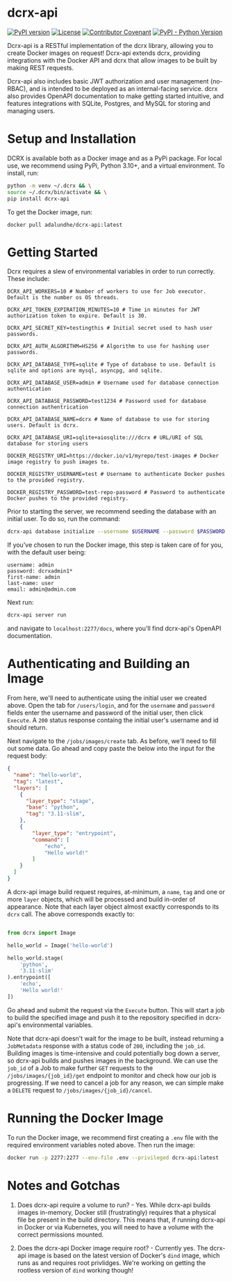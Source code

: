 # dcrx-api
[![PyPI version](https://img.shields.io/pypi/v/dcrx-api?color=gre)](https://pypi.org/project/dcrx-api/)
[![License](https://img.shields.io/github/license/scorbettUM/dcrx-api)](https://github.com/scorbettUM/dcrx-api/blob/main/LICENSE)
[![Contributor Covenant](https://img.shields.io/badge/Contributor%20Covenant-2.1-4baaaa.svg)](https://github.com/scorbettUM/dcrx-api/blob/main/CODE_OF_CONDUCT.md)
[![PyPI - Python Version](https://img.shields.io/pypi/pyversions/dcrx-api)](https://pypi.org/project/dcrx-api/)

Dcrx-api is a RESTful implementation of the dcrx library, allowing you to create Docker images on request! Dcrx-api extends dcrx, providing integrations with the Docker API and dcrx that allow images to be built by making REST requests.

Dcrx-api also includes basic JWT authorization and user management (no-RBAC), and is intended to be deployed as an internal-facing service. dcrx also provides OpenAPI documentation to make getting started intuitive, and features integrations with SQLite, Postgres, and MySQL for storing and managing users.


# Setup and Installation

DCRX is available both as a Docker image and as a PyPi package. For local use, we recommend using PyPi, Python 3.10+, and a virtual environment. To install, run:

```bash
python -m venv ~/.dcrx && \
source ~/.dcrx/bin/activate && \
pip install dcrx-api
```

To get the Docker image, run:

```
docker pull adalundhe/dcrx-api:latest
```


# Getting Started

Dcrx requires a slew of environmental variables in order to run correctly. These include:

```
DCRX_API_WORKERS=10 # Number of workers to use for Job executor. Default is the number os OS threads.

DCRX_API_TOKEN_EXPIRATION_MINUTES=10 # Time in minutes for JWT authorization token to expire. Default is 30.

DCRX_API_SECRET_KEY=testingthis # Initial secret used to hash user passwords.

DCRX_API_AUTH_ALGORITHM=HS256 # Algorithm to use for hashing user passwords.

DCRX_API_DATABASE_TYPE=sqlite # Type of database to use. Default is sqlite and options are mysql, asyncpg, and sqlite.

DCRX_API_DATABASE_USER=admin # Username used for database connection authentication

DCRX_API_DATABASE_PASSWORD=test1234 # Password used for database connection authentrication

DCRX_API_DATABASE_NAME=dcrx # Name of database to use for storing users. Default is dcrx.

DCRX_API_DATABASE_URI=sqlite+aiosqlite:///dcrx # URL/URI of SQL database for storing users

DOCKER_REGISTRY_URI=https://docker.io/v1/myrepo/test-images # Docker image registry to push images to.

DOCKER_REGISTRY_USERNAME=test # Username to authenticate Docker pushes to the provided registry.

DOCKER_REGISTRY_PASSWORD=test-repo-password # Password to authenticate Docker pushes to the provided registry.
```

Prior to starting the server, we recommend seeding the database with an initial user. To do so, run the command:

```bash
dcrx-api database initialize --username $USERNAME --password $PASSWORD --first-name $FIRST_NAME --last-name $LAST_NAME --email $EMAIL
```

If you've chosen to run the Docker image, this step is taken care of for you, with the default user being:

```
username: admin
password: dcrxadmin1*
first-name: admin
last-name: user
email: admin@admin.com
```

Next run:

```bash
dcrx-api server run
```

and navigate to `localhost:2277/docs`, where you'll find dcrx-api's OpenAPI documentation.


# Authenticating and Building an Image

From here, we'll need to authenticate using the initial user we created above. Open the tab for `/users/login`, and for the `username` and `password` fields enter the username and password of the initial user, then click `Execute`. A `200` status response containg the initial user's username and id should return.

Next navigate to the `/jobs/images/create` tab. As before, we'll need to fill out some data. Go ahead and copy paste the below into the input for the request body:

```json
{
  "name": "hello-world",
  "tag": "latest",
  "layers": [
    {
      "layer_type": "stage",
      "base": "python",
      "tag": "3.11-slim",
    },
    {
        "layer_type": "entrypoint",
        "command": [
            "echo",
            "Hello world!"
        ]
    }
  ]
}
```

A dcrx-api image build request requires, at-minimum, a `name`, `tag` and one or more `layer` objects, which will be processed and build in-order of appearance. Note that each layer object almost exactly corresponds to its `dcrx` call. The above corresponds exactly to:

```python

from dcrx import Image

hello_world = Image('hello-world')

hello_world.stage(
    'python',
    '3.11-slim'
).entrypoint([
    'echo',
    'Hello world!'
])
```

Go ahead and submit the request via the `Execute` button. This will start a job to build the specified image and push it to the repository specified in dcrx-api's environmental variables.

Note that dcrx-api doesn't wait for the image to be built, instead returning a `JobMetadata` response with a status code of `200`, including the `job_id`. Building images is time-intensive and could potentially bog down a server, so dcrx-api builds and pushes images in the background. We can use the `job_id` of a Job to make further `GET` requests to the `/jobs/images/{job_id}/get` endpoint to monitor and check how our job is progressing. If we need to cancel a job for any reason, we can simple make a `DELETE` request to `/jobs/images/{job_id}/cancel`.


# Running the Docker Image

To run the Docker image, we recommend first creating a `.env` file with the required environment variables noted above. Then run the image:

```bash
docker run -p 2277:2277 --env-file .env --privileged dcrx-api:latest
```


# Notes and Gotchas

1. Does dcrx-api require a volume to run? - Yes. While dcrx-api builds images in-memory, Docker still (frustratingly) requires that a physical file be present in the build directory. This means that, if running dcrx-api in Docker or via Kubernetes, you will need to have a volume with the correct permissions mounted.

2. Does the dcrx-api Docker image require root? - Currently yes. The dcrx-api image is based on the latest version of Docker's `dind` image, which runs as and requires root privlidges. We're working on getting the rootless version of `dind` working though!